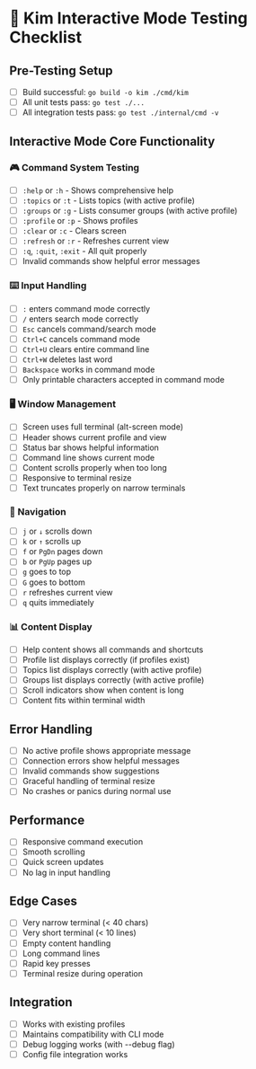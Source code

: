 # 🧪 Kim Interactive Mode Testing Checklist

## Pre-Testing Setup
- [ ] Build successful: `go build -o kim ./cmd/kim`
- [ ] All unit tests pass: `go test ./...`
- [ ] All integration tests pass: `go test ./internal/cmd -v`

## Interactive Mode Core Functionality

### 🎮 Command System Testing
- [ ] `:help` or `:h` - Shows comprehensive help
- [ ] `:topics` or `:t` - Lists topics (with active profile)
- [ ] `:groups` or `:g` - Lists consumer groups (with active profile)
- [ ] `:profile` or `:p` - Shows profiles
- [ ] `:clear` or `:c` - Clears screen
- [ ] `:refresh` or `:r` - Refreshes current view
- [ ] `:q`, `:quit`, `:exit` - All quit properly
- [ ] Invalid commands show helpful error messages

### ⌨️ Input Handling
- [ ] `:` enters command mode correctly
- [ ] `/` enters search mode correctly
- [ ] `Esc` cancels command/search mode
- [ ] `Ctrl+C` cancels command mode
- [ ] `Ctrl+U` clears entire command line
- [ ] `Ctrl+W` deletes last word
- [ ] `Backspace` works in command mode
- [ ] Only printable characters accepted in command mode

### 🖥️ Window Management
- [ ] Screen uses full terminal (alt-screen mode)
- [ ] Header shows current profile and view
- [ ] Status bar shows helpful information
- [ ] Command line shows current mode
- [ ] Content scrolls properly when too long
- [ ] Responsive to terminal resize
- [ ] Text truncates properly on narrow terminals

### 🧭 Navigation
- [ ] `j` or `↓` scrolls down
- [ ] `k` or `↑` scrolls up
- [ ] `f` or `PgDn` pages down
- [ ] `b` or `PgUp` pages up
- [ ] `g` goes to top
- [ ] `G` goes to bottom
- [ ] `r` refreshes current view
- [ ] `q` quits immediately

### 📊 Content Display
- [ ] Help content shows all commands and shortcuts
- [ ] Profile list displays correctly (if profiles exist)
- [ ] Topics list displays correctly (with active profile)
- [ ] Groups list displays correctly (with active profile)
- [ ] Scroll indicators show when content is long
- [ ] Content fits within terminal width

## Error Handling
- [ ] No active profile shows appropriate message
- [ ] Connection errors show helpful messages
- [ ] Invalid commands show suggestions
- [ ] Graceful handling of terminal resize
- [ ] No crashes or panics during normal use

## Performance
- [ ] Responsive command execution
- [ ] Smooth scrolling
- [ ] Quick screen updates
- [ ] No lag in input handling

## Edge Cases
- [ ] Very narrow terminal (< 40 chars)
- [ ] Very short terminal (< 10 lines)
- [ ] Empty content handling
- [ ] Long command lines
- [ ] Rapid key presses
- [ ] Terminal resize during operation

## Integration
- [ ] Works with existing profiles
- [ ] Maintains compatibility with CLI mode
- [ ] Debug logging works (with --debug flag)
- [ ] Config file integration works
